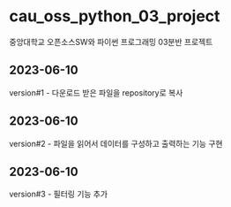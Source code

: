 # cau_oss_python_03_project
중앙대학교 오픈소스SW와 파이썬 프로그래밍 03분반 프로젝트

## 2023-06-10
version#1 - 다운로드 받은 파일을 repository로 복사

## 2023-06-10
version#2 - 파일을 읽어서 데이터를 구성하고 출력하는 기능 구현

## 2023-06-10
version#3 - 필터링 기능 추가